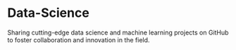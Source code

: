 # Data-Science
Sharing cutting-edge data science and machine learning projects on GitHub to foster collaboration and innovation in the field.
